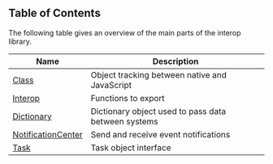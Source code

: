 ## Table of Contents

The following table gives an overview of the main parts of the interop library.

|Name|Description|
|-|-|
|[Class](class.md)|Object tracking between native and JavaScript|
|[Interop](interop.md)|Functions to export|
|[Dictionary](dictionary.md)|Dictionary object used to pass data between systems|
|[NotificationCenter](notification.md)|Send and receive event notifications|
|[Task](task.md)|Task object interface|
